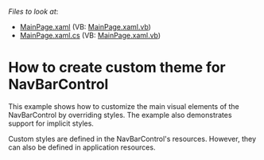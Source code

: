 <!-- default file list -->
*Files to look at*:

* [MainPage.xaml](./CS/MainPage.xaml) (VB: [MainPage.xaml.vb](./VB/MainPage.xaml.vb))
* [MainPage.xaml.cs](./CS/MainPage.xaml.cs) (VB: [MainPage.xaml.vb](./VB/MainPage.xaml.vb))
<!-- default file list end -->
# How to create custom theme for NavBarControl


<p>This example shows how to customize the main visual elements of the NavBarControl by overriding styles. The example also demonstrates support for implicit styles.</p><p>Custom styles are defined in the NavBarControl's resources. However, they can also be defined in application resources.</p>

<br/>


